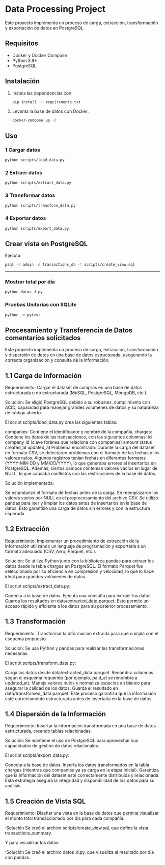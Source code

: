 # Data Processing Project

Este proyecto implementa un proceso de carga, extracción, transformación y exportación de datos en PostgreSQL.

## Requisitos

- Docker y Docker Compose
- Python 3.8+
- PostgreSQL

## Instalación

1. Instala las dependencias con:

   ```bash
   pip install -r requirements.txt
   ```

2. Levanta la base de datos con Docker:

   ```bash
   docker-compose up -d
   ```

## Uso

### 1 Cargar datos

```bash
python scripts/load_data.py
```

### 2️ Extraer datos

```bash
python scripts/extract_data.py
```

### 3️ Transformar datos

```bash
python scripts/transform_data.py
```

### 4️ Exportar datos

```bash
python scripts/export_data.py
```

## Crear vista en PostgreSQL

Ejecuta:

```bash
psql -U admin -d transactions_db -f scripts/create_view.sql
```

---
### Mostrar total por día

```bash
python datos_d.py
```
### Pruebas Unitarias con SQLite

```bash
python -m pytest
```

## Procesamiento y Transferencia de Datos comentarios solicitados

Este proyecto implementa un proceso de carga, extracción, transformación y dispersión de datos en una base de datos estructurada, asegurando la correcta organización y consulta de la información.

## 1.1 Carga de Información
Requerimiento: Cargar el dataset de compras en una base de datos estructurada o no estructurada (MySQL, PostgreSQL, MongoDB, etc.).

Solución:
Se eligió PostgreSQL debido a su robustez, cumplimiento con ACID, capacidad para manejar grandes volúmenes de datos y su naturaleza de código abierto.

El script scripts/load_data.py crea las siguientes tablas:

companies: Contiene el identificador y nombre de la compañía.
charges: Contiene los datos de las transacciones, con las siguientes columnas:
id
company_id (clave foránea que relaciona con companies)
amount
status
created_at
updated_at
Problema encontrado:
Durante la carga del dataset en formato CSV, se detectaron problemas con el formato de las fechas y los valores nulos. Algunos registros tenían fechas en diferentes formatos (YYYY-MM-DD y MM/DD/YYYY), lo que generaba errores al insertarlos en PostgreSQL. Además, ciertos campos contenían valores vacíos en lugar de NULL, lo que causaba conflictos con las restricciones de la base de datos.

Solución implementada:

Se estandarizó el formato de fechas antes de la carga.
Se reemplazaron los valores vacíos por NULL en el preprocesamiento del archivo CSV.
Se utilizó pandas para leer y limpiar los datos antes de insertarlos en la base de datos.
Esto garantizó una carga de datos sin errores y con la estructura esperada.

## 1.2 Extracción
Requerimiento: Implementar un procedimiento de extracción de la información utilizando un lenguaje de programación y exportarla a un formato adecuado (CSV, Avro, Parquet, etc.).

Solución:
Se utiliza Python junto con la biblioteca pandas para extraer los datos desde la tabla charges en PostgreSQL.
El formato Parquet fue seleccionado por su eficiencia en compresión y velocidad, lo que lo hace ideal para grandes volúmenes de datos.

El script scripts/extract_data.py:

Conecta a la base de datos.
Ejecuta una consulta para extraer los datos.
Guarda los resultados en data/extracted_data.parquet.
Esto permite un acceso rápido y eficiente a los datos para su posterior procesamiento.

## 1.3 Transformación
Requerimiento: Transformar la información extraída para que cumpla con el esquema propuesto.

Solución:
Se usa Python y pandas para realizar las transformaciones necesarias.

El script scripts/transform_data.py:

Carga los datos desde data/extracted_data.parquet.
Renombra columnas según el esquema requerido (por ejemplo, paid_at se renombra a updated_at).
Maneja valores nulos y normaliza espacios en blanco para asegurar la calidad de los datos.
Guarda el resultado en data/transformed_data.parquet.
Este proceso garantiza que la información esté correctamente estructurada antes de insertarla en la base de datos.

## 1.4 Dispersión de la Información
Requerimiento: Insertar la información transformada en una base de datos estructurada, creando tablas relacionadas.

Solución:
Se mantiene el uso de PostgreSQL para aprovechar sus capacidades de gestión de datos relacionales.

El script scripts/export_data.py:

Conecta a la base de datos.
Inserta los datos transformados en la tabla charges (mientras que companies ya se carga en la etapa inicial).
Garantiza que la información del dataset esté correctamente distribuida y relacionada.
Esta estrategia asegura la integridad y disponibilidad de los datos para su análisis.

## 1.5 Creación de Vista SQL
Requerimiento: Diseñar una vista en la base de datos que permita visualizar el monto total transaccionado por día para cada compañía.

:Solución
Se creó el archivo scripts/create_view.sql, que define la vista transactions_summary.

Y para visualizar los datos: 

:Solución
Se creó el archivo datos_d.py, que visualiza el resultado por día con pandas.